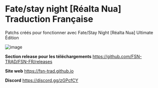# Fate/stay night \[Réalta Nua] Traduction Française

Patchs créés pour fonctionner avec Fate/Stay Night \[Réalta Nua] Ultimate Édition

![image](https://user-images.githubusercontent.com/75610214/147580211-b1e8a691-17a9-42d5-9984-8129ab4f842e.png)

**Section release pour les téléchargements**
https://github.com/FSN-TRAD/FSN-FR/releases

**Site web**
https://fsn-trad.github.io

**Discord**
https://discord.gg/zGPcfCY
